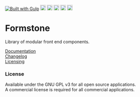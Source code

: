 <a href="https://gulpjs.com/" target="_blank"><img src="https://img.shields.io/badge/gulp-built_project-eb4a4b.svg?logo=data%3Aimage%2Fpng%3Bbase64%2CiVBORw0KGgoAAAANSUhEUgAAAAYAAAAOCAMAAAA7QZ0XAAAABlBMVEUAAAD%2F%2F%2F%2Bl2Z%2FdAAAAAXRSTlMAQObYZgAAABdJREFUeAFjAAFGRjSSEQzwUgwQkjAFAAtaAD0Ls2nMAAAAAElFTkSuQmCC" alt="Built with Gulp"></a> 
<a href="http://badge.fury.io/bo/formstone"><img src="https://badge.fury.io/bo/formstone.svg" alt="Bower version" height="18"></a> 
<a href="https://badge.fury.io/js/formstone"><img src="https://badge.fury.io/js/formstone.svg" alt="npm version" height="18"></a> 
<a href="https://travis-ci.org/Formstone/Formstone"><img src="https://travis-ci.org/Formstone/Formstone.svg?branch=master" alt="Travis CI" height="18"></a> 
<a href="https://david-dm.org/formstone/formstone"><img src="https://david-dm.org/formstone/formstone.svg" alt="David DM" height="18"></a> 
<a href="https://david-dm.org/formstone/formstone#info=devDependencies&view=table"><img src="https://david-dm.org/formstone/formstone/dev-status.svg" alt="David DM" height="18"></a> 

# Formstone 

Library of modular front end components. 

[Documentation](docs/README.md) <br>[Changelog](CHANGELOG.md) <br>[Licensing](https://formstone.it/license) 

### License 

Available under the GNU GPL v3 for all open source applications. <br>A commercial license is required for all commercial applications.
